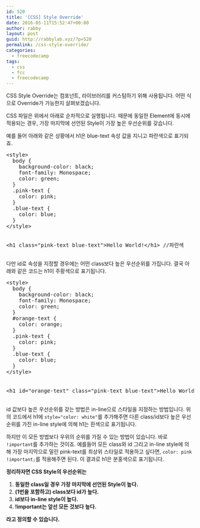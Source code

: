 ```yaml
---
id: 520
title: '[CSS] Style Override'
date: 2016-05-11T15:52:47+00:00
author: rabby
layout: post
guid: http://rabbylab.xyz/?p=520
permalink: /css-style-override/
categories:
  - freecodecamp
tags:
  - css
  - fcc
  - freecodecamp
---
```

CSS Style Override는 컴포넌트, 라이브러리를 커스텀하기 위해 사용됩니다. 어떤 식으로 Override가 가능한지 살펴보겠습니다.

CSS 파일은 위에서 아래로 순차적으로 실행됩니다. 때문에 동일한 Element에 동시에 적용되는 경우, 가장 마지막에 선언된 Style이 가장 높은 우선순위를 갖습니다.

예를 들어 아래와 같은 상황에서 h1은 blue-text 속성 값을 지니고 파란색으로 표기되죠.

<pre class="brush: plain; title: ; notranslate" title="">&lt;style&gt;
  body {
    background-color: black;
    font-family: Monospace;
    color: green;
  }
  .pink-text {
    color: pink;
  }
  .blue-text {
    color: blue;
  }
&lt;/style&gt;


&lt;h1 class="pink-text blue-text"&gt;Hello World!&lt;/h1&gt; //파란색

</pre>

다만 id로 속성을 지정할 경우에는 어떤 class보다 높은 우선순위를 가집니다. 결국 아래와 같은 코드는 h1이 주황색으로 표기됩니다.

<pre class="brush: plain; title: ; notranslate" title="">&lt;style&gt;
  body {
    background-color: black;
    font-family: Monospace;
    color: green;
  }
  #orange-text {
    color: orange;
  }
  .pink-text {
    color: pink;
  }
  .blue-text {
    color: blue;
  }
&lt;/style&gt;


&lt;h1 id="orange-text" class="pink-text blue-text"&gt;Hello World!&lt;/h1&gt; //주황색

</pre>

id 값보다 높은 우선순위를 갖는 방법은 in-line으로 스타일을 지정하는 방법입니다. 위의 코드에서 h1에 `style="color: white"`를 추가해주면 다른 class/id보다 높은 우선순위를 가진 in-line style에 의해 h1는 흰색으로 표기됩니다.

하지만 이 모든 방법보다 우위의 순위를 가질 수 있는 방법이 있습니다. 바로 `!important`를 추가하는 것이죠. 예를들어 모든 class와 id 그리고 in-line style에 의해 가장 마지막으로 밀린 pink-text를 최상위 스타일로 적용하고 싶다면, `color: pink !important;`를 적용해주면 된다. 이 결과로 h1은 분홍색으로 표기됩니다.

**정리하자면 CSS Style의 우선순위는**

  1. **동일한 class일 경우 가장 마지막에 선언된 Style이 높다.**
  2. **(1번을 포함하고) class보다 id가 높다.**
  3. **id보다 in-line style이 높다.**
  4. **!important는 앞선 모든 것보다 높다.**

**라고 정의할 수 있습니다.**